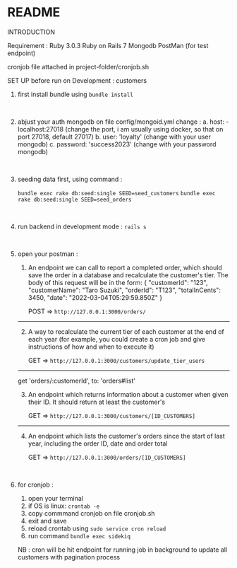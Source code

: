 # README

INTRODUCTION

Requirement : 
    Ruby 3.0.3
    Ruby on Rails 7
    Mongodb
    PostMan (for test endpoint)


cronjob file attached in project-folder/cronjob.sh

SET UP before run on Development : 
customers
1. first install bundle using `bundle install`

<br>

2. abjust your auth mongodb on file config/mongoid.yml
    change : 
     a. host: - localhost:27018 (change the port, i am usually using docker, so that on port 27018, default 27017)
     b. user: 'loyalty' (change with your user mongodb)
     c. password: 'success2023' (change with your password mongodb)
<br>

3. seeding data first, using command :

    `bundle exec rake db:seed:single SEED=seed_customers`
    `bundle exec rake db:seed:single SEED=seed_orders`
<br>

4. run backend in development mode :
    `rails s`
<br>

5. open your postman : 

    1. An endpoint we can call to report a completed order, which should save the order in a database and recalculate the customer's tier. The body of this request will be in the form: { "customerId": "123", "customerName": "Taro Suzuki", "orderId": "T123", "totalInCents": 3450, "date": "2022-03-04T05:29:59.850Z" }

        POST => `http://127.0.0.1:3000/orders/`

    -----------------------

    2. A way to recalculate the current tier of each customer at the end of each year (for example, you could create a cron job and give instructions of how and when to execute it)

        GET => `http://127.0.0.1:3000/customers/update_tier_users` 

    ---------------------------
    get 'orders/:customerId', to: 'orders#list'

    3. An endpoint which returns information about a customer when given their ID. It should return at least the customer's

        GET => `http://127.0.0.1:3000/customers/[ID_CUSTOMERS]` 

    ----------------------------
    4. An endpoint which lists the customer's orders since the start of last year, including the order ID, date and order total
    
        GET => `http://127.0.0.1:3000/orders/[ID_CUSTOMERS]` 

<br>

6. for cronjob :
   1. open your terminal
   2. if OS is linux: `crontab -e`
   3. copy commmand cronjob on file cronjob.sh
   4. exit and save
   5. reload crontab using `sudo service cron reload`
   6. run command `bundle exec sidekiq`

   NB : cron will be hit endpoint for running job in background to update all customers with pagination process
